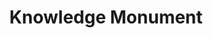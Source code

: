 ---
pid: pt8
title: Knowledge Monument
location_transcription: School, high school, college
coordinates: "[-75.1306735, 39.966278]"
zipcode: '19125'
gen_neighborhood: River Wards
neighborhood: Fishtown,Kensington
outside_phl: 
age: '13'
age_range: 13-19
instagram: 
image_file_name: pt_8.jpg
proposal_transcription: 
topic: Education,Youth
topic_summary: 0, 0
type: Other No Form
keywords_other: 
credit: Johnny H. Nguyen
image_labels: 
twitter: 
facebook: 
permalink: "/monuments/pt8/"
layout: item-page
---